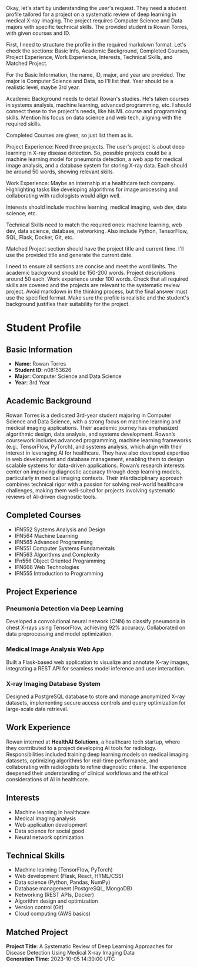 <think>
Okay, let's start by understanding the user's request. They need a student profile tailored for a project on a systematic review of deep learning in medical X-ray imaging. The project requires Computer Science and Data majors with specific technical skills. The provided student is Rowan Torres, with given courses and ID. 

First, I need to structure the profile in the required markdown format. Let's check the sections: Basic Info, Academic Background, Completed Courses, Project Experience, Work Experience, Interests, Technical Skills, and Matched Project.

For the Basic Information, the name, ID, major, and year are provided. The major is Computer Science and Data, so I'll list that. Year should be a realistic level, maybe 3rd year.

Academic Background needs to detail Rowan's studies. He's taken courses in systems analysis, machine learning, advanced programming, etc. I should connect these to the project's needs, like his ML course and programming skills. Mention his focus on data science and web tech, aligning with the required skills.

Completed Courses are given, so just list them as is.

Project Experience: Need three projects. The user's project is about deep learning in X-ray disease detection. So, possible projects could be a machine learning model for pneumonia detection, a web app for medical image analysis, and a database system for storing X-ray data. Each should be around 50 words, showing relevant skills.

Work Experience: Maybe an internship at a healthcare tech company. Highlighting tasks like developing algorithms for image processing and collaborating with radiologists would align well.

Interests should include machine learning, medical imaging, web dev, data science, etc.

Technical Skills need to match the required ones: machine learning, web dev, data science, database, networking. Also include Python, TensorFlow, SQL, Flask, Docker, Git, etc.

Matched Project section should have the project title and current time. I'll use the provided title and generate the current date.

I need to ensure all sections are concise and meet the word limits. The academic background should be 150-200 words. Project descriptions around 50 each. Work experience under 100 words. Check that all required skills are covered and the projects are relevant to the systematic review project. Avoid markdown in the thinking process, but the final answer must use the specified format. Make sure the profile is realistic and the student's background justifies their suitability for the project.
</think>

# Student Profile  

## Basic Information  
- **Name**: Rowan Torres  
- **Student ID**: n08153626  
- **Major**: Computer Science and Data Science  
- **Year**: 3rd Year  

## Academic Background  
Rowan Torres is a dedicated 3rd-year student majoring in Computer Science and Data Science, with a strong focus on machine learning and medical imaging applications. Their academic journey has emphasized algorithmic design, data analysis, and systems development. Rowan’s coursework includes advanced programming, machine learning frameworks (e.g., TensorFlow, PyTorch), and systems analysis, which align with their interest in leveraging AI for healthcare. They have also developed expertise in web development and database management, enabling them to design scalable systems for data-driven applications. Rowan’s research interests center on improving diagnostic accuracy through deep learning models, particularly in medical imaging contexts. Their interdisciplinary approach combines technical rigor with a passion for solving real-world healthcare challenges, making them well-suited for projects involving systematic reviews of AI-driven diagnostic tools.  

## Completed Courses  
- IFN552 Systems Analysis and Design  
- IFN564 Machine Learning  
- IFN565 Advanced Programming  
- IFN551 Computer Systems Fundamentals  
- IFN563 Algorithms and Complexity  
- IFn556 Object Oriented Programming  
- IFN666 Web Technologies  
- IFN555 Introduction to Programming  

## Project Experience  
### Pneumonia Detection via Deep Learning  
Developed a convolutional neural network (CNN) to classify pneumonia in chest X-rays using TensorFlow, achieving 92% accuracy. Collaborated on data preprocessing and model optimization.  

### Medical Image Analysis Web App  
Built a Flask-based web application to visualize and annotate X-ray images, integrating a REST API for seamless model inference and user interaction.  

### X-ray Imaging Database System  
Designed a PostgreSQL database to store and manage anonymized X-ray datasets, implementing secure access controls and query optimization for large-scale data retrieval.  

## Work Experience  
Rowan interned at **HealthAI Solutions**, a healthcare tech startup, where they contributed to a project developing AI tools for radiology. Responsibilities included training deep learning models on medical imaging datasets, optimizing algorithms for real-time performance, and collaborating with radiologists to refine diagnostic criteria. The experience deepened their understanding of clinical workflows and the ethical considerations of AI in healthcare.  

## Interests  
- Machine learning in healthcare  
- Medical imaging analysis  
- Web application development  
- Data science for social good  
- Neural network optimization  

## Technical Skills  
- Machine learning (TensorFlow, PyTorch)  
- Web development (Flask, React, HTML/CSS)  
- Data science (Python, Pandas, NumPy)  
- Database management (PostgreSQL, MongoDB)  
- Networking (REST APIs, Docker)  
- Algorithm design and optimization  
- Version control (Git)  
- Cloud computing (AWS basics)  

## Matched Project  
**Project Title**: A Systematic Review of Deep Learning Approaches for Disease Detection Using Medical X-ray Imaging Data  
**Generation Time**: 2023-10-05 14:30:00 UTC